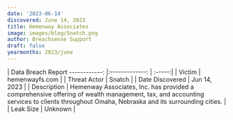 ```yaml
---
date: '2023-06-14'
discovered: June 14, 2023
title: Hemenway Associates
image: images/blog/Snatch.png
author: Breachsense Support
draft: false
yearmonths: 2023/june
---
```



| Data Breach Report
------------:     |:-------------:    | :-----:|
| Victim      | hemenwayfs.com      | 
| Threat Actor      | Snatch      | 
| Date Discovered      | Jun 14, 2023      | 
| Description      | Hemenway Associates, Inc. has provided a comprehensive offering of wealth management, tax, and accounting services to clients throughout Omaha, Nebraska and its surrounding cities.      | 
| Leak Size      | Unknown      | 


